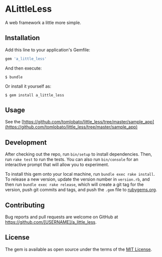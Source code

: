 # ALittleLess

A web framework a little more simple.

## Installation

Add this line to your application's Gemfile:

```ruby
gem 'a_little_less'
```

And then execute:

    $ bundle

Or install it yourself as:

    $ gem install a_little_less

## Usage

See the [https://github.com/tomlobato/little_less/tree/master/sample_app](https://github.com/tomlobato/little_less/tree/master/sample_app)

## Development

After checking out the repo, run `bin/setup` to install dependencies. Then, run `rake test` to run the tests. You can also run `bin/console` for an interactive prompt that will allow you to experiment.

To install this gem onto your local machine, run `bundle exec rake install`. To release a new version, update the version number in `version.rb`, and then run `bundle exec rake release`, which will create a git tag for the version, push git commits and tags, and push the `.gem` file to [rubygems.org](https://rubygems.org).

## Contributing

Bug reports and pull requests are welcome on GitHub at https://github.com/[USERNAME]/a_little_less.


## License

The gem is available as open source under the terms of the [MIT License](http://opensource.org/licenses/MIT).


